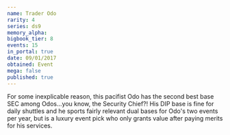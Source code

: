 ```yaml
---
name: Trader Odo
rarity: 4
series: ds9
memory_alpha:
bigbook_tier: 8
events: 15
in_portal: true
date: 09/01/2017
obtained: Event
mega: false
published: true
---
```


For some inexplicable reason, this pacifist Odo has the second best base SEC among Odos...you know, the Security Chief?! His DIP base is fine for daily shuttles and he sports fairly relevant dual bases for Odo's two events per year, but is a luxury event pick who only grants value after paying merits for his services.
